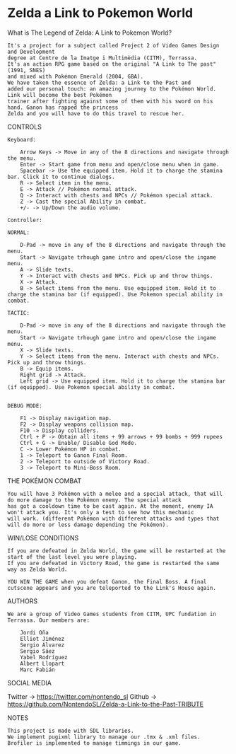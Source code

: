 # Zelda a Link to Pokemon World

What is The Legend of Zelda: A Link to Pokemon World?
	
	It's a project for a subject called Project 2 of Video Games Design and Development  
	degree at Centre de la Imatge i Multimèdia (CITM), Terrassa. 
	It's an action RPG game based on the original "A Link to The past" (1991, SNES)
	and mixed with Pokémon Emerald (2004, GBA). 
	We have taken the essence of Zelda: a Link to the Past and 
	added our personal touch: an amazing journey to the Pokémon World. Link will become the best Pokémon 
	trainer after fighting against some of them with his sword on his hand. Ganon has rapped the princess 
	Zelda and you will have to do this travel to rescue her.



CONTROLS

	Keyboard:
	
		Arrow Keys -> Move in any of the 8 directions and navigate through the menu.
		Enter -> Start game from menu and open/close menu when in game.
		Spacebar -> Use the equipped item. Hold it to charge the stamina bar. Click it to continue dialogs.
		R -> Select item in the menu.
		E -> Attack // Pokémon normal attack.
		Q -> Interact with chests and NPCs // Pokémon special attack.
		Z -> Cast the special Ability in combat.
		+/- -> Up/Down the audio volume.
		
	Controller:
	
	NORMAL:

		D-Pad -> move in any of the 8 directions and navigate through the menu.
		Start -> Navigate trhough game intro and open/close the ingame menu.
		A -> Slide texts.
		Y -> Interact with chests and NPCs. Pick up and throw things.
		X -> Attack.
		B -> Select items from the menu. Use equipped item. Hold it to charge the stamina bar (if equipped). Use Pokemon special ability in combat.

	TACTIC:

		D-Pad -> move in any of the 8 directions and navigate through the menu.
		Start -> Navigate trhough game intro and open/close the ingame menu.
		X -> Slide texts.
		Y -> Select items from the menu. Interact with chests and NPCs. Pick up and throw things.
		B -> Equip items.
		Right grid -> Attack.
		Left grid -> Use equipped item. Hold it to charge the stamina bar (if equipped). Use Pokemon special ability in combat.


	DEBUG MODE:
	
		F1 -> Display navigation map.
		F2 -> Display weapons collision map.
		F10 -> Display colliders.
		Ctrl + P -> Obtain all items + 99 arrows + 99 bombs + 999 rupees
		Ctrl + G -> Enable/ Disable God Mode.
		C -> Lower Pokémon HP in combat.
		1 -> Teleport to Ganon Final Room.
		2 -> Teleport to outside of Victory Road.
		3 -> Teleport to Mini-Boss Room.

THE POKÉMON COMBAT
	
	You will have 3 Pokémon with a melee and a special attack, that will do more damage to the Pokémon enemy. The special attack
	has got a cooldown time to be cast again. At the moment, enemy IA won't attack you. It's only a test to see how this mechanic
	will work. (different Pokémon with different attacks and types that will do more or less damage depending the Pokémon).
	

WIN/LOSE CONDITIONS
	
	If you are defeated in Zelda World, the game will be restarted at the start of the last level you were playing.
	If you are defeated in Victory Road, the game is restarted the same way as Zelda World.
	
	YOU WIN THE GAME when you defeat Ganon, the Final Boss. A final cutscene appears and you are teleported to the Link's House again.
	
	 


AUTHORS

	We are a group of Video Games students from CITM, UPC fundation in Terrassa. Our members are:
		
		Jordi Oña
		Elliot Jiménez
		Sergio Álvarez
		Sergio Sáez
		Yabel Rodríguez
		Albert Llopart
		Marc Fabián

SOCIAL MEDIA

Twitter -> https://twitter.com/nontendo_sl
Github -> https://github.com/NontendoSL/Zelda-a-Link-to-the-Past-TRIBUTE

NOTES

	This project is made with SDL libraries.
	We implement pugixml library to manage our .tmx & .xml files.
	Brofiler is implemented to manage timmings in our game.
